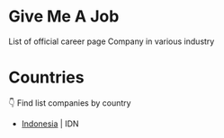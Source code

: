 # Give Me A Job
List of official career page Company in various industry

# Countries
  👇 Find list companies by country
  - [Indonesia](idn.md) | IDN
